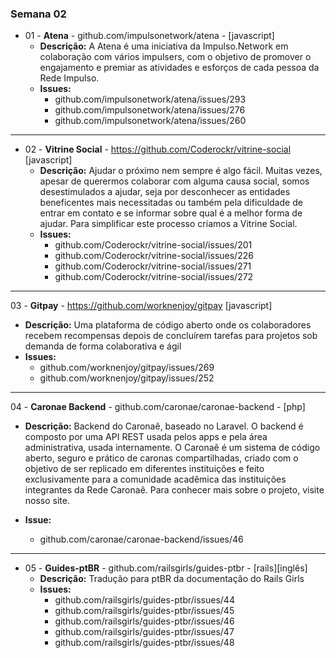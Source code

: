 ### Semana 02

- 01 - **Atena** - github.com/impulsonetwork/atena - [javascript]
  - **Descrição:** A Atena é uma iniciativa da Impulso.Network em colaboração com vários impulsers, com o objetivo de promover o engajamento e premiar as atividades e esforços de cada pessoa da Rede Impulso.
  - **Issues:**
    - github.com/impulsonetwork/atena/issues/293
    - github.com/impulsonetwork/atena/issues/276
    - github.com/impulsonetwork/atena/issues/260

---

- 02 - **Vitrine Social** - https://github.com/Coderockr/vitrine-social [javascript]
  - **Descrição:** Ajudar o próximo nem sempre é algo fácil. Muitas vezes, apesar de querermos colaborar com alguma causa social, somos desestimulados a ajudar, seja por desconhecer as entidades beneficentes mais necessitadas ou também pela dificuldade de entrar em contato e se informar sobre qual é a melhor forma de ajudar. Para simplificar este processo criamos a Vitrine Social.
  - **Issues:**
    - github.com/Coderockr/vitrine-social/issues/201
    - github.com/Coderockr/vitrine-social/issues/226
    - github.com/Coderockr/vitrine-social/issues/271
    - github.com/Coderockr/vitrine-social/issues/272

---

03 - **Gitpay** - https://github.com/worknenjoy/gitpay [javascript]

- **Descrição:** Uma plataforma de código aberto onde os colaboradores recebem recompensas depois de concluírem tarefas para projetos sob demanda de forma colaborativa e ágil
- **Issues:**
  - github.com/worknenjoy/gitpay/issues/269
  - github.com/worknenjoy/gitpay/issues/252

---

04 - **Caronae Backend** - github.com/caronae/caronae-backend - [php]

- **Descrição:** Backend do Caronaê, baseado no Laravel. O backend é composto por uma API REST usada pelos apps e pela área administrativa, usada internamente. O Caronaê é um sistema de código aberto, seguro e prático de caronas compartilhadas, criado com o objetivo de ser replicado em diferentes instituições e feito exclusivamente para a comunidade acadêmica das instituições integrantes da Rede Caronaê. Para conhecer mais sobre o projeto, visite nosso site.
- **Issue:**

  - github.com/caronae/caronae-backend/issues/46

---

- 05 - **Guides-ptBR** - github.com/railsgirls/guides-ptbr - [rails][inglês]
  - **Descrição:** Tradução para ptBR da documentação do Rails Girls
  - **Issues:**
    - github.com/railsgirls/guides-ptbr/issues/44
    - github.com/railsgirls/guides-ptbr/issues/45
    - github.com/railsgirls/guides-ptbr/issues/46
    - github.com/railsgirls/guides-ptbr/issues/47
    - github.com/railsgirls/guides-ptbr/issues/48
